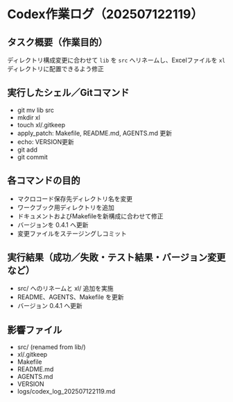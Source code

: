 # Codex作業ログ（202507122119）
## タスク概要（作業目的）
ディレクトリ構成変更に合わせて `lib` を `src` へリネームし、Excelファイルを `xl` ディレクトリに配置できるよう修正

## 実行したシェル／Gitコマンド
- git mv lib src
- mkdir xl
- touch xl/.gitkeep
- apply_patch: Makefile, README.md, AGENTS.md 更新
- echo: VERSION更新
- git add
- git commit

## 各コマンドの目的
- マクロコード保存先ディレクトリ名を変更
- ワークブック用ディレクトリを追加
- ドキュメントおよびMakefileを新構成に合わせて修正
- バージョンを 0.4.1 へ更新
- 変更ファイルをステージングしコミット

## 実行結果（成功／失敗・テスト結果・バージョン変更など）
- src/ へのリネームと xl/ 追加を実施
- README、AGENTS、Makefile を更新
- バージョン 0.4.1 へ更新

## 影響ファイル
- src/ (renamed from lib/)
- xl/.gitkeep
- Makefile
- README.md
- AGENTS.md
- VERSION
- logs/codex_log_202507122119.md
